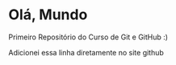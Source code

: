 # Olá, Mundo

 Primeiro Repositório do Curso de Git e GitHub :)
 
 Adicionei essa linha diretamente no site github
